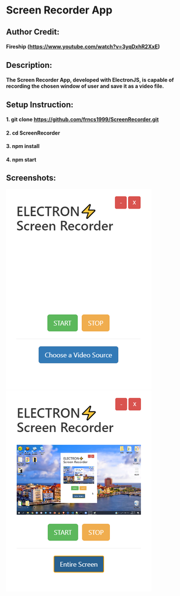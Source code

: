 # Screen Recorder App
 ## Author Credit: 
 #### Fireship (https://www.youtube.com/watch?v=3yqDxhR2XxE)
 ## Description: 
 #### The Screen Recorder App, developed with ElectronJS, is capable of recording the chosen window of user and save it as a video file.
 ## Setup Instruction:
   #### 1. git clone https://github.com/frncs1999/ScreenRecorder.git
   #### 2. cd ScreenRecorder
   #### 3. npm install
   #### 4. npm start
 ## Screenshots:
 ![](https://github.com/frncs1999/ScreenRecorder/blob/master/Screen-Recorder/ss_01.png)
 ![](https://github.com/frncs1999/ScreenRecorder/blob/master/Screen-Recorder/ss_02.png)
